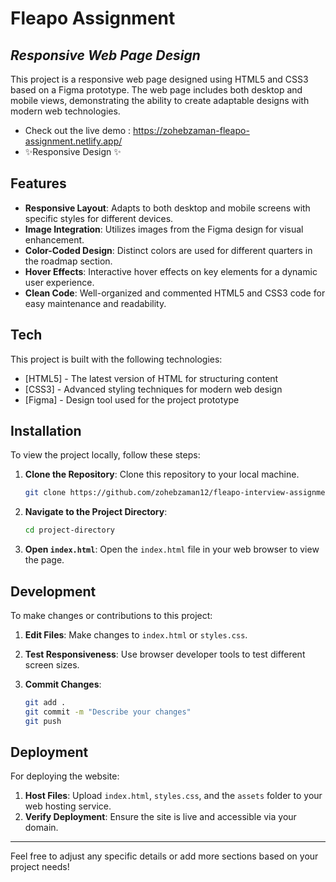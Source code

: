 
# Fleapo Assignment

## _Responsive Web Page Design_

This project is a responsive web page designed using HTML5 and CSS3 based on a Figma prototype. The web page includes both desktop and mobile views, demonstrating the ability to create adaptable designs with modern web technologies.

- Check out the live demo : https://zohebzaman-fleapo-assignment.netlify.app/
- ✨Responsive Design ✨

## Features

- **Responsive Layout**: Adapts to both desktop and mobile screens with specific styles for different devices.
- **Image Integration**: Utilizes images from the Figma design for visual enhancement.
- **Color-Coded Design**: Distinct colors are used for different quarters in the roadmap section.
- **Hover Effects**: Interactive hover effects on key elements for a dynamic user experience.
- **Clean Code**: Well-organized and commented HTML5 and CSS3 code for easy maintenance and readability.

## Tech

This project is built with the following technologies:

- [HTML5] - The latest version of HTML for structuring content
- [CSS3] - Advanced styling techniques for modern web design
- [Figma] - Design tool used for the project prototype

## Installation

To view the project locally, follow these steps:

1. **Clone the Repository**: Clone this repository to your local machine.
   
   ```sh
   git clone https://github.com/zohebzaman12/fleapo-interview-assignment
   ```

2. **Navigate to the Project Directory**: 

   ```sh
   cd project-directory
   ```

3. **Open `index.html`**: Open the `index.html` file in your web browser to view the page.

## Development

To make changes or contributions to this project:

1. **Edit Files**: Make changes to `index.html` or `styles.css`.
2. **Test Responsiveness**: Use browser developer tools to test different screen sizes.
3. **Commit Changes**: 

   ```sh
   git add .
   git commit -m "Describe your changes"
   git push
   ```

## Deployment

For deploying the website:

1. **Host Files**: Upload `index.html`, `styles.css`, and the `assets` folder to your web hosting service.
2. **Verify Deployment**: Ensure the site is live and accessible via your domain.



---

Feel free to adjust any specific details or add more sections based on your project needs!
